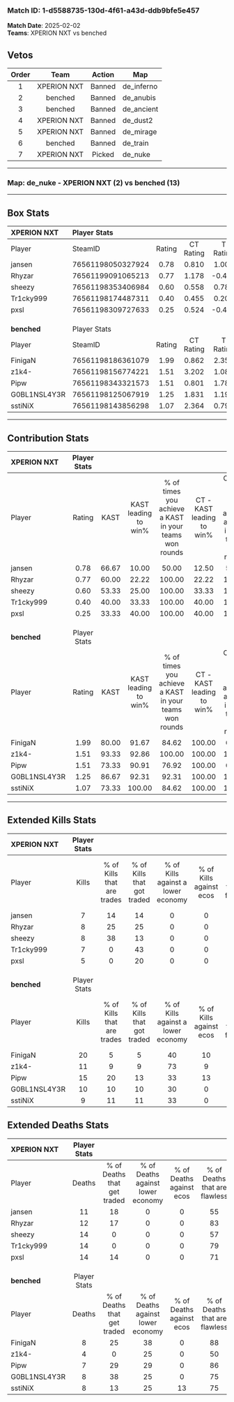 ### Match ID: 1-d5588735-130d-4f61-a43d-ddb9bfe5e457  
**Match Date**: 2025-02-02  
**Teams**: XPERION NXT vs benched  

## Vetos  

| Order | Team | Action | Map |
| :---: | :--: | :----: | --- |
| 1 | XPERION NXT | Banned | de_inferno |
| 2 | benched | Banned | de_anubis |
| 3 | benched | Banned | de_ancient |
| 4 | XPERION NXT | Banned | de_dust2 |
| 5 | XPERION NXT | Banned | de_mirage |
| 6 | benched | Banned | de_train |
| 7 | XPERION NXT | Picked | de_nuke |

---  

### **Map**: de_nuke - XPERION NXT (2) vs benched (13)  
---  

## Box Stats  

| **XPERION NXT** | Player Stats      |        |           |          |       |       |       |         |        |      |     |
| :- | :- | :-: | :-: | :-: | :-: | :-: | :-: | :-: | :-: | :-: | :-: |
| Player          | SteamID           | Rating | CT Rating | T Rating | KAST  |  ADR  | Kills | Assists | Deaths | K/D  | HS% |
| jansen          | 76561198050327924 |  0.78  |   0.810   |  1.002   | 66.67 | 63.3  |   7   |    2    |   11   | 0.64 | 85  |
| Rhyzar          | 76561199091065213 |  0.77  |   1.178   |  -0.411  | 60.00 | 66.9  |   8   |    3    |   12   | 0.67 | 25  |
| sheezy          | 76561198353406984 |  0.60  |   0.558   |  0.786   | 53.33 | 57.0  |   8   |    1    |   14   | 0.57 | 75  |
| Tr1cky999       | 76561198174487311 |  0.40  |   0.455   |  0.206   | 40.00 | 45.5  |   7   |    0    |   14   | 0.50 | 28  |
| pxsl            | 76561198309727633 |  0.25  |   0.524   |  -0.460  | 33.33 | 47.1  |   5   |    1    |   14   | 0.36 |  0  |
|                 |                   |        |           |          |       |       |       |         |        |      |     |
|                 |                   |        |           |          |       |       |       |         |        |      |     |
|                 |                   |        |           |          |       |       |       |         |        |      |     |
| **benched**     | Player Stats      |        |           |          |       |       |       |         |        |      |     |
| Player          | SteamID           | Rating | CT Rating | T Rating | KAST  |  ADR  | Kills | Assists | Deaths | K/D  | HS% |
| FinigaN         | 76561198186361079 |  1.99  |   0.862   |  2.358   | 80.00 | 141.9 |  20   |    3    |   8    | 2.50 | 75  |
| z1k4-           | 76561198156774221 |  1.51  |   3.202   |  1.085   | 93.33 | 71.1  |  11   |    7    |   4    | 2.75 | 36  |
| Pipw            | 76561198343321573 |  1.51  |   0.801   |  1.781   | 73.33 | 90.8  |  15   |    1    |   7    | 2.14 | 40  |
| G0BL1NSL4Y3R    | 76561198125067919 |  1.25  |   1.831   |  1.197   | 86.67 | 72.9  |  10   |    5    |   8    | 1.25 | 70  |
| sstiNiX         | 76561198143856298 |  1.07  |   2.364   |  0.795   | 73.33 | 65.3  |   9   |    5    |   8    | 1.13 | 55  |
---  

## Contribution Stats  

| **XPERION NXT** | Player Stats |       |                      |                                                        |                           |                                                             |                          |                                                            |
| :- | :-: | :-: | :-: | :-: | :-: | :-: | :-: | :-: |
| Player          |    Rating    | KAST  | KAST leading to win% | % of times you achieve a KAST in your teams won rounds | CT - KAST leading to win% | CT - % of times you achieve a KAST in your teams won rounds | T - KAST leading to win% | T - % of times you achieve a KAST in your teams won rounds |
| jansen          |     0.78     | 66.67 |        10.00         |                         50.00                          |           12.50           |                            50.00                            |           0.00           |                            0.00                            |
| Rhyzar          |     0.77     | 60.00 |        22.22         |                         100.00                         |           22.22           |                           100.00                            |           0.00           |                            0.00                            |
| sheezy          |     0.60     | 53.33 |        25.00         |                         100.00                         |           33.33           |                           100.00                            |           0.00           |                            0.00                            |
| Tr1cky999       |     0.40     | 40.00 |        33.33         |                         100.00                         |           40.00           |                           100.00                            |           0.00           |                            0.00                            |
| pxsl            |     0.25     | 33.33 |        40.00         |                         100.00                         |           40.00           |                           100.00                            |           0.00           |                            0.00                            |
|                 |              |       |                      |                                                        |                           |                                                             |                          |                                                            |
|                 |              |       |                      |                                                        |                           |                                                             |                          |                                                            |
|                 |              |       |                      |                                                        |                           |                                                             |                          |                                                            |
| **benched**     | Player Stats |       |                      |                                                        |                           |                                                             |                          |                                                            |
| Player          |    Rating    | KAST  | KAST leading to win% | % of times you achieve a KAST in your teams won rounds | CT - KAST leading to win% | CT - % of times you achieve a KAST in your teams won rounds | T - KAST leading to win% | T - % of times you achieve a KAST in your teams won rounds |
| FinigaN         |     1.99     | 80.00 |        91.67         |                         84.62                          |          100.00           |                            66.67                            |          90.00           |                           90.00                            |
| z1k4-           |     1.51     | 93.33 |        92.86         |                         100.00                         |          100.00           |                           100.00                            |          90.91           |                           100.00                           |
| Pipw            |     1.51     | 73.33 |        90.91         |                         76.92                          |          100.00           |                            66.67                            |          88.89           |                           80.00                            |
| G0BL1NSL4Y3R    |     1.25     | 86.67 |        92.31         |                         92.31                          |          100.00           |                           100.00                            |          90.00           |                           90.00                            |
| sstiNiX         |     1.07     | 73.33 |        100.00        |                         84.62                          |          100.00           |                           100.00                            |          100.00          |                           80.00                            |
---  

## Extended Kills Stats  

| **XPERION NXT** | Player Stats |                            |                            |                                    |                         |                              |                                 |                                       |                    |           |
| :- | :-: | :-: | :-: | :-: | :-: | :-: | :-: | :-: | :-: | :-: |
| Player          |    Kills     | % of Kills that are trades | % of Kills that got traded | % of Kills against a lower economy | % of Kills against ecos | % of Kills that are flawless | % of Kills that are close duels | % of Kills that are assisted by flash | Pistol Round Kills | AWP Kills |
| jansen          |      7       |             14             |             14             |                 0                  |            0            |              71              |                0                |                   0                   |         2          |     0     |
| Rhyzar          |      8       |             25             |             25             |                 0                  |            0            |              63              |                0                |                   0                   |         1          |     0     |
| sheezy          |      8       |             38             |             13             |                 0                  |            0            |              75              |               13                |                   0                   |         1          |     0     |
| Tr1cky999       |      7       |             0              |             43             |                 0                  |            0            |              86              |                0                |                   0                   |         1          |     0     |
| pxsl            |      5       |             0              |             20             |                 0                  |            0            |              80              |               20                |                   0                   |         0          |     4     |
|                 |              |                            |                            |                                    |                         |                              |                                 |                                       |                    |           |
|                 |              |                            |                            |                                    |                         |                              |                                 |                                       |                    |           |
|                 |              |                            |                            |                                    |                         |                              |                                 |                                       |                    |           |
| **benched**     | Player Stats |                            |                            |                                    |                         |                              |                                 |                                       |                    |           |
| Player          |    Kills     | % of Kills that are trades | % of Kills that got traded | % of Kills against a lower economy | % of Kills against ecos | % of Kills that are flawless | % of Kills that are close duels | % of Kills that are assisted by flash | Pistol Round Kills | AWP Kills |
| FinigaN         |      20      |             5              |             5              |                 40                 |           10            |              65              |                5                |                  15                   |         3          |     0     |
| z1k4-           |      11      |             9              |             9              |                 73                 |            9            |              64              |                0                |                   0                   |         1          |     0     |
| Pipw            |      15      |             20             |             13             |                 33                 |           13            |              67              |                0                |                   0                   |         1          |     0     |
| G0BL1NSL4Y3R    |      10      |             10             |             10             |                 30                 |            0            |              80              |               10                |                  10                   |         2          |     0     |
| sstiNiX         |      9       |             11             |             11             |                 33                 |            0            |              78              |                0                |                   0                   |         3          |     0     |
## Extended Deaths Stats  

| **XPERION NXT** | Player Stats |                             |                                   |                          |                               |                            |                           |               |
| :- | :-: | :-: | :-: | :-: | :-: | :-: | :-: | :-: |
| Player          |    Deaths    | % of Deaths that get traded | % of Deaths against lower economy | % of Deaths against ecos | % of Deaths that are flawless | % of Deaths that are close | % of Deaths while blinded | Deaths to AWP |
| jansen          |      11      |             18              |                 0                 |            0             |              55               |             0              |             9             |       0       |
| Rhyzar          |      12      |             17              |                 0                 |            0             |              83               |             8              |            17             |       0       |
| sheezy          |      14      |              0              |                 0                 |            0             |              57               |             0              |             7             |       0       |
| Tr1cky999       |      14      |              0              |                 0                 |            0             |              79               |             0              |             0             |       0       |
| pxsl            |      14      |             14              |                 0                 |            0             |              71               |             7              |             0             |       0       |
|                 |              |                             |                                   |                          |                               |                            |                           |               |
|                 |              |                             |                                   |                          |                               |                            |                           |               |
|                 |              |                             |                                   |                          |                               |                            |                           |               |
| **benched**     | Player Stats |                             |                                   |                          |                               |                            |                           |               |
| Player          |    Deaths    | % of Deaths that get traded | % of Deaths against lower economy | % of Deaths against ecos | % of Deaths that are flawless | % of Deaths that are close | % of Deaths while blinded | Deaths to AWP |
| FinigaN         |      8       |             25              |                38                 |            0             |              88               |             13             |             0             |       0       |
| z1k4-           |      4       |              0              |                25                 |            0             |              50               |             0              |             0             |       0       |
| Pipw            |      7       |             29              |                29                 |            0             |              86               |             0              |             0             |       0       |
| G0BL1NSL4Y3R    |      8       |             38              |                25                 |            0             |              75               |             0              |             0             |       3       |
| sstiNiX         |      8       |             13              |                25                 |            13            |              75               |             13             |             0             |       1       |
